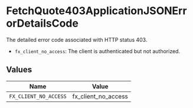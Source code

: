 # FetchQuote403ApplicationJSONErrorDetailsCode

The detailed error code associated with HTTP status 403.
* `fx_client_no_access`: The client is authenticated but not authorized.



## Values

| Name                  | Value                 |
| --------------------- | --------------------- |
| `FX_CLIENT_NO_ACCESS` | fx_client_no_access   |